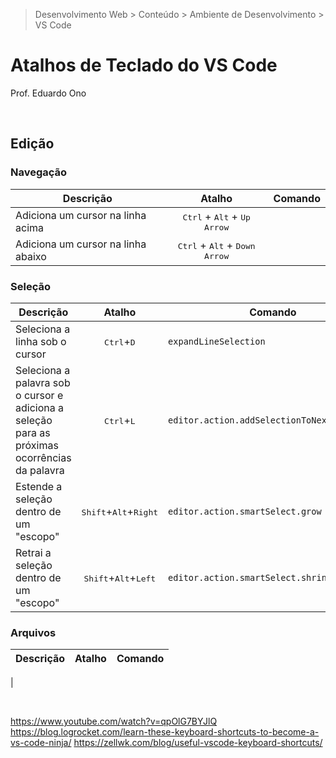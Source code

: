 > Desenvolvimento Web > Conteúdo > Ambiente de Desenvolvimento > VS Code

# Atalhos de Teclado do VS Code

Prof. Eduardo Ono

<br>

## Edição

### Navegação

| Descrição | Atalho  | Comando |
| --- | :-: | --- |
| Adiciona um cursor na linha acima | <kbd>Ctrl</kbd> + <kbd>Alt</kbd> + <kbd>Up Arrow</kbd> |
| Adiciona um cursor na linha abaixo | <kbd>Ctrl</kbd> + <kbd>Alt</kbd> + <kbd>Down Arrow</kbd> |

### Seleção

| Descrição | Atalho  | Comando |
| --- | :-: | --- |
| Seleciona a linha sob o cursor | <kbd>Ctrl</kbd>+<kbd>D</kbd> | `expandLineSelection`
| Seleciona a palavra sob o cursor e adiciona a seleção para as próximas ocorrências da palavra | <kbd>Ctrl</kbd>+<kbd>L</kbd> | `editor.action.addSelectionToNextFindMatch`
| Estende a seleção dentro de um "escopo" | <kbd>Shift</kbd>+<kbd>Alt</kbd>+<kbd>Right</kbd> | `editor.action.smartSelect.grow`
| Retrai a seleção dentro de um "escopo" | <kbd>Shift</kbd>+<kbd>Alt</kbd>+<kbd>Left</kbd> | `editor.action.smartSelect.shrink`

### Arquivos

| Descrição | Atalho  | Comando |
| --- | :-: | --- |
|

<br>

https://www.youtube.com/watch?v=qpOlG7BYJlQ
https://blog.logrocket.com/learn-these-keyboard-shortcuts-to-become-a-vs-code-ninja/
https://zellwk.com/blog/useful-vscode-keyboard-shortcuts/
